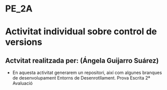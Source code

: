 # PE_2A
# Activitat individual sobre control de versions
## Actvitat realitzada per: (Ángela Guijarro Suárez)
* En aquesta activitat generarem un repositori, així com algunes branques de desenvolupament 
Entorns de Desenrotllament. Prova Escrita 2ª Avaluació
